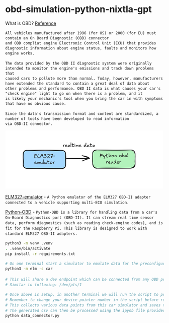 # obd-simulation-python-nixtla-gpt

What is OBD?
[Reference](https://www.obdtester.com/obd2_hobby)
```
All vehicles manufactured after 1996 (for US) or 2000 (for EU) must contain an On Board Diagnostic (OBD) connector
and OBD compliat engine Electronic Control Unit (ECU) that provides diagnostic information about engine status, faults and monitors how engine works.

The data provided by the OBD II diagnostic system were originally intended to monitor the engine's emissions and track down problems that
caused cars to pollute more than normal. Today, however, manufacturers have extended the standard to contain a great deal of data about
other problems and performance. OBD II data is what causes your car's "check engine" light to go on when there is a problem, and it
is likely your mechanic's tool when you bring the car in with symptoms that have no obvious cause.

Since the data's transmission format and content are standardized, a number of tools have been developed to read information
via OBD-II connector.
```

![Flow](./flow.png)

[ELM327-emulator](https://github.com/Ircama/ELM327-emulator) - `A Python emulator of the ELM327 OBD-II adapter connected to a vehicle supporting multi-ECU simulation.`

[Python-OBD](https://python-obd.readthedocs.io/en/latest/) - `Python-OBD is a library for handling data from a car's On-Board Diagnostics port (OBD-II). It can stream real time sensor data, perform diagnostics (such as reading check-engine codes), and is fit for the Raspberry Pi. This library is designed to work with standard ELM327 OBD-II adapters.`

```bash
python3 -m venv .venv
. .venv/bin/activate
pip install -r requirements.txt
```

```bash
# On one terminal start a simulator to emulate data for the preconfigured set of OBD service requests of a Toyota Auris Hybrid car.
python3 -m elm -s car

# This will share a dev endpoint which can be connected from any OBD protocol understanding application.
# Similar to following: /dev/pts/1
```

```bash
# Once above is setup, in another terminal we will run the script to process the data from this device endpoint.
# Remember to change your device pointer number in the script before running.
# This collects various data points from this car simulator and saves the data in a csv on a per second basis.
# The generated csv can then be processed using the ipynb file provided in the repo.
python data_connector.py
```
